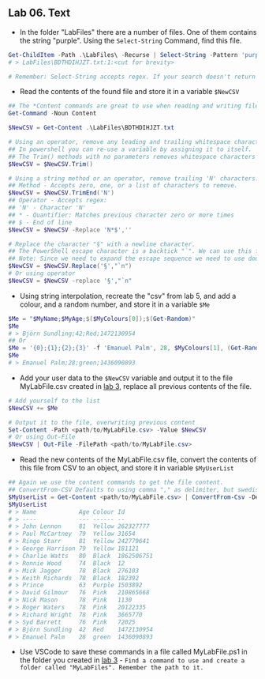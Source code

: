 ## Lab 06. Text

- In the folder "LabFiles" there are a number of files. One of them contains the string "purple". Using the `Select-String` Command, find this file.

```PowerShell
Get-ChildItem -Path .\LabFiles\ -Recurse | Select-String -Pattern 'purple'
# > LabFiles\BDTHDIHJZT.txt:1:<cut for brevity>

# Remember: Select-String accepts regex. If your search doesn't return the expected result you might have accidently encountered a regex pattern
```

- Read the contents of the found file and store it in a variable `$NewCSV`

```PowerShell
## The *Content commands are great to use when reading and writing files. To find them, run the command
Get-Command -Noun Content

$NewCSV = Get-Content .\LabFiles\BDTHDIHJZT.txt

# Using an operator, remove any leading and trailing whitespace characters from the string
## In powershell you can re-use a variable by assigning it to itself.
## The Trim() methods with no parameters removes whitespace characters (space and tab)
$NewCSV = $NewCSV.Trim()

# Using a string method or an operator, remove trailing 'N' characters.
## Method - Accepts zero, one, or a list of characters to remove.
$NewCSV = $NewCSV.TrimEnd('N')
## Operator - Accepts regex: 
## 'N' - Character 'N'
## * - Quantifier: Matches previous character zero or more times
## $ - End of line
$NewCSV = $NewCSV -Replace 'N*$',''

# Replace the character "§" with a newline character.
## The PowerShell escape character is a backtick "`". We can use this for many different find and replace tokens, such as tab "`t" and newline "`n".
## Note: Since we need to expand the escape sequence we need to use double quotes. Using single quotes will cause it to be replaced by the literal characters `n. 
$NewCSV = $NewCSV.Replace('§',"`n")
# Or using operator
$NewCSV = $NewCSV -replace '§',"`n"
```

- Using string interpolation, recreate the "csv" from lab 5, and add a colour, and a random number, and store it in a variable `$Me`

```PowerShell
$Me = "$MyName;$MyAge;$($MyColours[0]);$(Get-Random)"
$Me
# > Björn Sundling;42;Red;1472130954
## Or
$Me = '{0};{1};{2};{3}' -f 'Emanuel Palm', 28, $MyColours[1], (Get-Random)
$Me
# > Emanuel Palm;28;green;1436090893
```

- Add your user data to the `$NewCSV` variable and output it to the file MyLabFile.csv created in [lab 3](../03.%20Commands%20and%20Methods/Lab.md), replace all previous contents of the file.  

```PowerShell
# Add yourself to the list
$NewCSV += $Me

# Output it to the file, overwriting previous content
Set-Content -Path <path/to/MyLabFile.csv> -Value $NewCSV
# Or using Out-File
$NewCSV | Out-File -FilePath <path/to/MyLabFile.csv>
```

- Read the new contents of the MyLabFile.csv file, convert the contents of this file from CSV to an object, and store it in variable `$MyUserList`

```PowerShell
## Again we use the content commands to get the file content.
## ConvertFrom-CSV Defaults to using comma "," as delimiter, but swedish standards is semicolon ";", so we need to specify which character to use.
$MyUserList = Get-Content <path/to/MyLabFile.csv> | ConvertFrom-Csv -Delimiter ';'
$MyUserList
# > Name            Age Colour Id
# > ----            --- ------ --
# > John Lennon     81  Yellow 262327777
# > Paul McCartney  79  Yellow 31654
# > Ringo Starr     81  Yellow 242779641
# > George Harrison 79  Yellow 181121
# > Charlie Watts   80  Black  1862506751
# > Ronnie Wood     74  Black  12
# > Mick Jagger     78  Black  276103
# > Keith Richards  78  Black  182392
# > Prince          63  Purple 1503892
# > David Gilmour   76  Pink   210865668
# > Nick Mason      78  Pink   1130
# > Roger Waters    78  Pink   20122335
# > Richard Wright  78  Pink   3665770
# > Syd Barrett     76  Pink   72025
# > Björn Sundling  42  Red    1472130954
# > Emanuel Palm    28  green  1436090893
```

- Use VSCode to save these commands in a file called MyLabFile.ps1 in the folder you created in [lab  3](../03.%20Commands%20and%20Methods/Lab.md) - `Find a command to use and create a folder called "MyLabFiles". Remember the path to it.`
